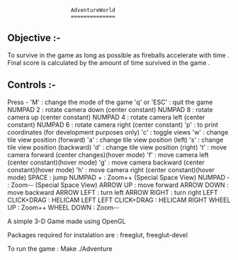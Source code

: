 						AdventureWorld
						==============

Objective 	:-
------------

To survive in the game as long as possible as fireballs accelerate with time . 
Final score is calculated by the amount of time survived in the game .

Controls 	:- 
------------
Press -
'M'				: change the mode of the game 
'q' or 'ESC'			: quit the game 
NUMPAD 2			: rotate camera down (center constant)
NUMPAD 8			: rotate camera up (center constant)
NUMPAD 4			: rotate camera left (center constant)
NUMPAD 6			: rotate camera right (center constant)
'p'				: to print coordinates (for development purposes only)
'c'				: toggle views
'w'				: change tile view position (forward)
'a'				: change tile view position (left)
's'				: change tile view position (backward)
'd'				: change tile view position (right)
't'				: move camera forward (center changes)(hover mode)
'f'				: move camera left (center constant)(hover mode)
'g'				: move camera backward (center constant)(hover mode)
'h'				: move camera right (center constant)(hover mode)
SPACE				: jump
NUMPAD +			: Zoom++ (Special Space View)
NUMPAD -			: Zoom-- (Special Space View)
ARROW UP			: move forward
ARROW DOWN			: move backward
ARROW LEFT			: turn left
ARROW RIGHT			: turn right
LEFT CLICK+DRAG 		: HELICAM LEFT
LEFT CLICK+DRAG			: HELICAM RIGHT
WHEEL UP			: Zoom++
WHEEL DOWN			: Zoom--




A simple 3-D Game made using OpenGL

Packages required for instalation are	:
freeglut, freeglut-devel

To run the game	:
Make
./Adventure
